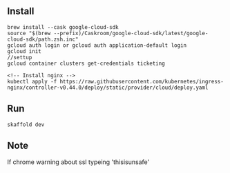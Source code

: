 ## Install
```
brew install --cask google-cloud-sdk
source "$(brew --prefix)/Caskroom/google-cloud-sdk/latest/google-cloud-sdk/path.zsh.inc"
gcloud auth login or gcloud auth application-default login
gcloud init
//settup
gcloud container clusters get-credentials ticketing

<!-- Install nginx -->
kubectl apply -f https://raw.githubusercontent.com/kubernetes/ingress-nginx/controller-v0.44.0/deploy/static/provider/cloud/deploy.yaml
```

## Run
```
skaffold dev
```

## Note
If chrome warning about ssl typeing 'thisisunsafe'